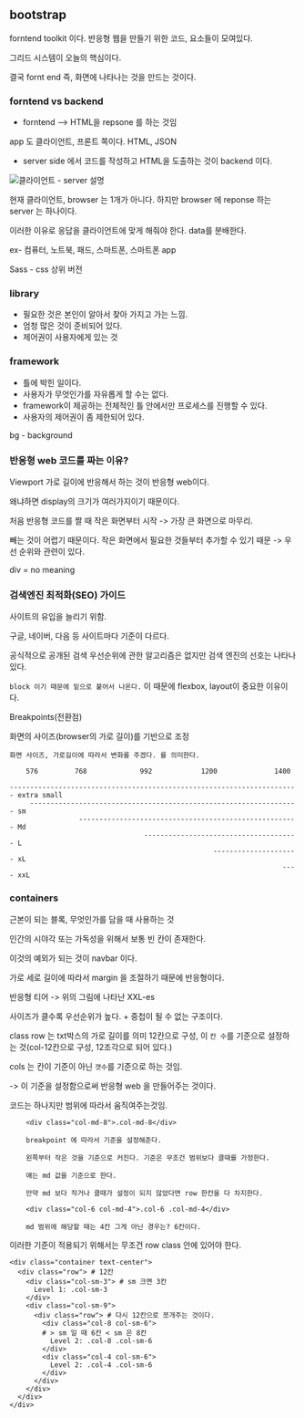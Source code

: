 
## bootstrap

forntend toolkit 이다. 반응형 웹을 만들기 위한 코드, 요소들이 모여있다.

그리드 시스템이 오늘의 핵심이다.

결국 fornt end 즉, 화면에 나타나는 것을 만드는 것이다.


### forntend vs backend

- forntend --> HTML을 repsone 를 하는 것임

app 도 클라이언트, 프론트 쪽이다. HTML, JSON
 
- server side 에서 코드를 작성하고 HTML을 도출하는 것이 backend 이다.

![클라이언트 - server 설명](1123.png)


현재 클라이언트, browser 는 1개가 아니다. 하지만 browser 에 reponse 하는 server 는 하나이다.

이러한 이유로 응답을 클라이언트에 맞게 해줘야 한다. data를 분배한다.

ex- 컴퓨터, 노트북, 패드, 스마트폰, 스마트폰 app

Sass - css 상위 버전


### library

- 필요한 것은 본인이 알아서 찾아 가지고 가는 느낌.
- 엄청 많은 것이 준비되어 있다.
- 제어권이 사용자에게 있는 것


### framework

- 틀에 박힌 일이다.
- 사용자가 무엇인가를 자유롭게 할 수는 없다.
- framework이 제공하는 전체적인 틀 안에서만 프로세스를 진행할 수 있다.
- 사용자의 제어권이 좀 제한되어 있다.
  

bg - background


### 반응형 web 코드를 짜는 이유?

Viewport 가로 길이에 반응해서 하는 것이 반응형 web이다.

왜냐하면 display의 크기가 여러가지이기 때문이다.

처음 반응형 코드를 짤 때 작은 화면부터 시작 -> 가장 큰 화면으로 마무리.

빼는 것이 어렵기 때문이다. 작은 화면에서 필요한 것들부터 추가할 수 있기 때문
-> 우선 순위와 관련이 있다.

div = no meaning


### 검색엔진 최적화(SEO) 가이드

사이트의 유입을 늘리기 위함.

구글, 네이버, 다음 등 사이트마다 기준이 다르다. 

공식적으로 공개된 검색 우선순위에 관한 알고리즘은 없지만 검색 엔진의 선호는 나타나있다.

`block 이기 때문에 밑으로 붙어서 나온다.` 이 때문에 flexbox, layout이 중요한 이유이다. 

Breakpoints(전환점)

화면의 사이즈(browser의 가로 길이)를 기반으로 조정



```
화면 사이즈, 가로길이에 따라서 변화를 주겠다. 를 의미한다.

    576         768             992            1200              1400

----------------------------------------------------------------------- extra small
     ------------------------------------------------------------------ sm          
                 ------------------------------------------------------ Md  
                                 -------------------------------------- L
                                                  --------------------- xL
                                                                   ---- xxL

```

### containers 

근본이 되는 블록, 무엇인가를 담을 때 사용하는 것 

인간의 시야각 또는 가독성을 위해서 보통 빈 칸이 존재한다.

이것의 예외가 되는 것이 navbar 이다.

가로 세로 길이에 따라서 margin 을 조절하기 때문에 반응형이다.

반응형 티어 -> 위의 그림에 나타난 XXL-es

사이즈가 클수록 우선순위가 높다. + 중첩이 될 수 없는 구조이다.

class row 는 txt박스의 가로 길이를 의미 12칸으로 구성, 이 `칸 수`를 기준으로 설정하는 것(col-12칸으로 구성, 12조각으로 되어 있다.)

cols 는 칸이 기준이 아닌 `갯수`를 기준으로 하는 것임.

-> 이 기준을 설정함으로써 반응형 web 을 만들어주는 것이다.

코드는 하나지만 범위에 따라서 움직여주는것임.

```
    <div class="col-md-8">.col-md-8</div>
    
    breakpoint 에 따라서 기준을 설정해준다.  

    왼쪽부터 작은 것을 기준으로 커진다. 기준은 무조건 범위보다 클때를 가정한다.
    
    얘는 md 값을 기준으로 한다.
    
    만약 md 보다 작거나 클때가 설정이 되지 않았다면 row 한칸을 다 차지한다. 
    
    <div class="col-6 col-md-4">.col-6 .col-md-4</div>
    
    md 범위에 해당할 때는 4칸 그게 아닌 경우는? 6칸이다.
```

이러한 기준이 적용되기 위해서는 무조건 row class 안에 있어야 한다.

```
<div class="container text-center">
  <div class="row"> # 12칸
    <div class="col-sm-3"> # sm 크면 3칸
      Level 1: .col-sm-3
    </div>
    <div class="col-sm-9">
      <div class="row"> # 다시 12칸으로 쪼개주는 것이다.
        <div class="col-8 col-sm-6"> 
        # > sm 일 때 6칸 < sm 은 8칸
          Level 2: .col-8 .col-sm-6
        </div>
        <div class="col-4 col-sm-6">
          Level 2: .col-4 .col-sm-6
        </div>
      </div>
    </div>
  </div>
</div>
```